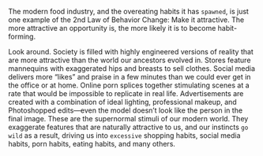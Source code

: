 The modern food industry, and the overeating habits it has
`spawned`, is just one example of the 2nd Law of Behavior Change:
Make it attractive. The more attractive an opportunity is, the more
likely it is to become habit-forming.

Look around. Society is filled with highly engineered versions of
reality that are more attractive than the world our ancestors evolved
in. Stores feature mannequins with exaggerated hips and breasts to
sell clothes. Social media delivers more “likes” and praise in a few
minutes than we could ever get in the office or at home. Online porn
splices together stimulating scenes at a rate that would be impossible
to replicate in real life. Advertisements are created with a combination
of ideal lighting, professional makeup, and Photoshopped edits—even
the model doesn’t look like the person in the final image. These are the
supernormal stimuli of our modern world. They exaggerate features
that are naturally attractive to us, and our instincts `go wild` as a result,
driving us into `excessive` shopping habits, social media habits, porn
habits, eating habits, and many others.